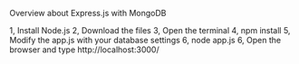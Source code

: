 Overview about Express.js with MongoDB

1, Install Node.js 2, Download the files 3, Open the terminal 4, npm install 
5, Modify the app.js with your database settings
6, node app.js 6, Open the browser and type http://localhost:3000/
